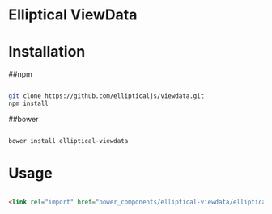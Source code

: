 # Elliptical ViewData

# Installation

##npm

``` bash

git clone https://github.com/ellipticaljs/viewdata.git
npm install

```

##bower

``` bash

bower install elliptical-viewdata

```

# Usage

``` html

<link rel="import" href="bower_components/elliptical-viewdata/elliptical-viewdata.html">

```